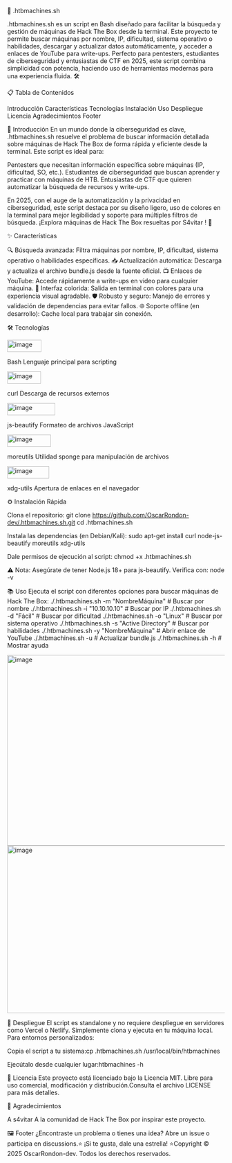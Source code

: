 🚀 .htbmachines.sh

.htbmachines.sh es un script en Bash diseñado para facilitar la búsqueda y gestión de máquinas de Hack The Box desde la terminal. Este proyecto te permite buscar máquinas por nombre, IP, dificultad, sistema operativo o habilidades, descargar y actualizar datos automáticamente, y acceder a enlaces de YouTube para write-ups. Perfecto para pentesters, estudiantes de ciberseguridad y entusiastas de CTF en 2025, este script combina simplicidad con potencia, haciendo uso de herramientas modernas para una experiencia fluida. 🛠️

📋 Tabla de Contenidos

Introducción
Características
Tecnologías
Instalación
Uso
Despliegue
Licencia
Agradecimientos
Footer


📖 Introducción
En un mundo donde la ciberseguridad es clave, .htbmachines.sh resuelve el problema de buscar información detallada sobre máquinas de Hack The Box de forma rápida y eficiente desde la terminal. Este script es ideal para:

Pentesters que necesitan información específica sobre máquinas (IP, dificultad, SO, etc.).
Estudiantes de ciberseguridad que buscan aprender y practicar con máquinas de HTB.
Entusiastas de CTF que quieren automatizar la búsqueda de recursos y write-ups.

En 2025, con el auge de la automatización y la privacidad en ciberseguridad, este script destaca por su diseño ligero, uso de colores en la terminal para mejor legibilidad y soporte para múltiples filtros de búsqueda. ¡Explora máquinas de Hack The Box resueltas por S4vitar ! 🚀


✨ Características

 🔍 Búsqueda avanzada: Filtra máquinas por nombre, IP, dificultad, sistema operativo o habilidades específicas.
 📥 Actualización automática: Descarga y actualiza el archivo bundle.js desde la fuente oficial.
 📺 Enlaces de YouTube: Accede rápidamente a write-ups en video para cualquier máquina.
 🎨 Interfaz colorida: Salida en terminal con colores para una experiencia visual agradable.
 🛡️ Robusto y seguro: Manejo de errores y validación de dependencias para evitar fallos.
 🌐 Soporte offline (en desarrollo): Cache local para trabajar sin conexión.



🛠️ Tecnologías




<img width="79" height="28" alt="image" src="https://github.com/user-attachments/assets/d347d765-c637-4a44-8cad-07dbda01126f" />

Bash
Lenguaje principal para scripting



<img width="78" height="28" alt="image" src="https://github.com/user-attachments/assets/13d80f81-892a-4c4a-b85b-af143e4cdbfd" />

curl
Descarga de recursos externos


<img width="111" height="28" alt="image" src="https://github.com/user-attachments/assets/c5d0e0cd-e991-49e2-ad8d-121ac3338fd7" />

js-beautify
Formateo de archivos JavaScript


<img width="101" height="28" alt="image" src="https://github.com/user-attachments/assets/e97d4102-ef64-418b-843f-0dabeba67a51" />

moreutils
Utilidad sponge para manipulación de archivos


<img width="97" height="28" alt="image" src="https://github.com/user-attachments/assets/a04bc2e5-2c16-45df-a7b4-bde1fec4cf69" />

xdg-utils
Apertura de enlaces en el navegador




⚙️ Instalación Rápida

Clona el repositorio:
git clone https://github.com/OscarRondon-dev/.htbmachines.sh.git
cd .htbmachines.sh


Instala las dependencias (en Debian/Kali):
sudo apt-get install curl node-js-beautify moreutils xdg-utils


Dale permisos de ejecución al script:
chmod +x .htbmachines.sh


⚠️ Nota: Asegúrate de tener Node.js 18+ para js-beautify. Verifica con:
node -v


📚 Uso
Ejecuta el script con diferentes opciones para buscar máquinas de Hack The Box:
./.htbmachines.sh -m "NombreMáquina"  # Buscar por nombre
./.htbmachines.sh -i "10.10.10.10"   # Buscar por IP
./.htbmachines.sh -d "Fácil"         # Buscar por dificultad
./.htbmachines.sh -o "Linux"         # Buscar por sistema operativo
./.htbmachines.sh -s "Active Directory"  # Buscar por habilidades
./.htbmachines.sh -y "NombreMáquina"  # Abrir enlace de YouTube
./.htbmachines.sh -u                 # Actualizar bundle.js
./.htbmachines.sh -h                 # Mostrar ayuda

<img width="1457" height="440" alt="image" src="https://github.com/user-attachments/assets/05a31e0b-b1f4-4f49-8a83-d53ce0a58394" />


<img width="1895" height="387" alt="image" src="https://github.com/user-attachments/assets/4048981c-ea07-437d-bb65-f4fabdc25a61" />



🚀 Despliegue
El script es standalone y no requiere despliegue en servidores como Vercel o Netlify. Simplemente clona y ejecuta en tu máquina local. Para entornos personalizados:

Copia el script a tu sistema:cp .htbmachines.sh /usr/local/bin/htbmachines


Ejecútalo desde cualquier lugar:htbmachines -h



📜 Licencia
Este proyecto está licenciado bajo la Licencia MIT. Libre para uso comercial, modificación y distribución.Consulta el archivo LICENSE para más detalles.

🙌 Agradecimientos

A s4vitar
A la comunidad de Hack The Box por inspirar este proyecto.


🖼️ Footer
¿Encontraste un problema o tienes una idea? Abre un issue o participa en discussions.⭐ ¡Si te gusta, dale una estrella! ⭐Copyright © 2025 OscarRondon-dev. Todos los derechos reservados.
